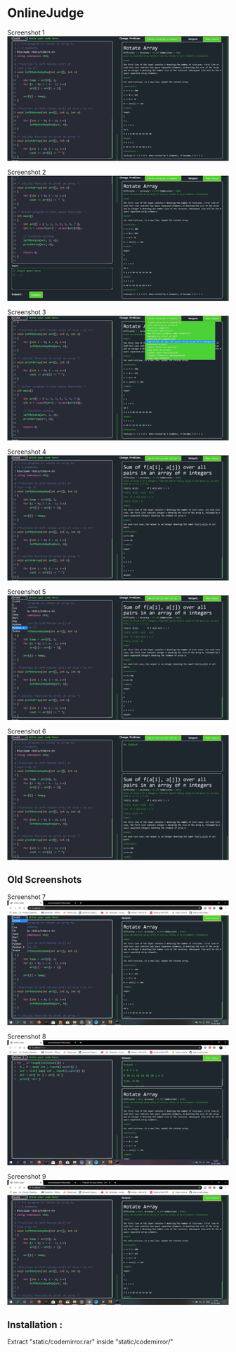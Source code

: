 # OnlineJudge

Screenshot 1
![Alt text](/Screenshots/4.png?raw=true "Screenshot 1")

Screenshot 2
![Alt text](/Screenshots/5.png?raw=true "Screenshot 2")

Screenshot 3
![Alt text](/Screenshots/6.png?raw=true "Screenshot 3")

Screenshot 4
![Alt text](/Screenshots/7.png?raw=true "Screenshot 4")

Screenshot 5
![Alt text](/Screenshots/8.png?raw=true "Screenshot 5")

Screenshot 6
![Alt text](/Screenshots/9.png?raw=true "Screenshot 6")

## Old Screenshots

Screenshot 7
![Alt text](/Screenshots/1.png?raw=true "Screenshot 7")

Screenshot 8
![Alt text](/Screenshots/2.png?raw=true "Screenshot 8")

Screenshot 9
![Alt text](/Screenshots/3.png?raw=true "Screenshot 9")

## Installation :
Extract "static/codemirror.rar" inside "static/codemirror/"

